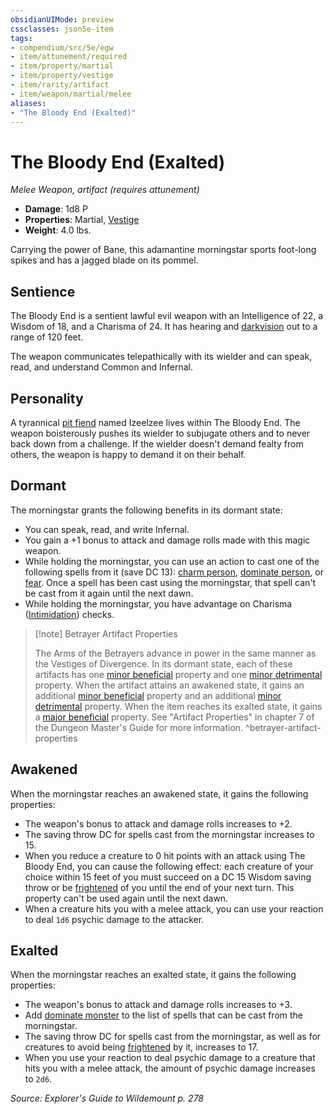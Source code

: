 ```yaml
---
obsidianUIMode: preview
cssclasses: json5e-item
tags:
- compendium/src/5e/egw
- item/attunement/required
- item/property/martial
- item/property/vestige
- item/rarity/artifact
- item/weapon/martial/melee
aliases: 
- "The Bloody End (Exalted)"
---
```

# The Bloody End (Exalted)
*Melee Weapon, artifact (requires attunement)*  

- **Damage**: 1d8 P
- **Properties**: Martial, [Vestige](/Systems/5e/rules/item-properties.md#Vestige)
- **Weight**: 4.0 lbs.

Carrying the power of Bane, this adamantine morningstar sports foot-long spikes and has a jagged blade on its pommel.

## Sentience

The Bloody End is a sentient lawful evil weapon with an Intelligence of 22, a Wisdom of 18, and a Charisma of 24. It has hearing and [darkvision](/Systems/5e/rules/senses.md#darkvision) out to a range of 120 feet.

The weapon communicates telepathically with its wielder and can speak, read, and understand Common and Infernal.

## Personality

A tyrannical [pit fiend](/Systems/5e/bestiary/fiend/pit-fiend.md) named Izeelzee lives within The Bloody End. The weapon boisterously pushes its wielder to subjugate others and to never back down from a challenge. If the wielder doesn't demand fealty from others, the weapon is happy to demand it on their behalf.

## Dormant

The morningstar grants the following benefits in its dormant state:

- You can speak, read, and write Infernal.  
- You gain a +1 bonus to attack and damage rolls made with this magic weapon.  
- While holding the morningstar, you can use an action to cast one of the following spells from it (save DC 13): [charm person](/Systems/5e/spells/charm-person.md), [dominate person](/Systems/5e/spells/dominate-person.md), or [fear](/Systems/5e/spells/fear.md). Once a spell has been cast using the morningstar, that spell can't be cast from it again until the next dawn.  
- While holding the morningstar, you have advantage on Charisma ([Intimidation](/Systems/5e/rules/skills.md#Intimidation)) checks.  

> [!note] Betrayer Artifact Properties
> 
> The Arms of the Betrayers advance in power in the same manner as the Vestiges of Divergence. In its dormant state, each of these artifacts has one [minor beneficial](/Systems/5e/tables/artifact-properties-minor-beneficial-properties.md) property and one [minor detrimental](/Systems/5e/tables/artifact-properties-minor-detrimental-properties.md) property. When the artifact attains an awakened state, it gains an additional [minor beneficial](/Systems/5e/tables/artifact-properties-minor-beneficial-properties.md) property and an additional [minor detrimental](/Systems/5e/tables/artifact-properties-minor-detrimental-properties.md) property. When the item reaches its exalted state, it gains a [major beneficial](/Systems/5e/tables/artifact-properties-major-beneficial-properties.md) property. See "Artifact Properties" in chapter 7 of the Dungeon Master's Guide for more information.
^betrayer-artifact-properties

## Awakened

When the morningstar reaches an awakened state, it gains the following properties:

- The weapon's bonus to attack and damage rolls increases to +2.  
- The saving throw DC for spells cast from the morningstar increases to 15.  
- When you reduce a creature to 0 hit points with an attack using The Bloody End, you can cause the following effect: each creature of your choice within 15 feet of you must succeed on a DC 15 Wisdom saving throw or be [frightened](/Systems/5e/rules/conditions.md#frightened) of you until the end of your next turn. This property can't be used again until the next dawn.  
- When a creature hits you with a melee attack, you can use your reaction to deal `1d6` psychic damage to the attacker.  

## Exalted

When the morningstar reaches an exalted state, it gains the following properties:

- The weapon's bonus to attack and damage rolls increases to +3.  
- Add [dominate monster](/Systems/5e/spells/dominate-monster.md) to the list of spells that can be cast from the morningstar.  
- The saving throw DC for spells cast from the morningstar, as well as for creatures to avoid being [frightened](/Systems/5e/rules/conditions.md#frightened) by it, increases to 17.  
- When you use your reaction to deal psychic damage to a creature that hits you with a melee attack, the amount of psychic damage increases to `2d6`.  

*Source: Explorer's Guide to Wildemount p. 278*